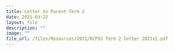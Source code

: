 ```yaml
---
title: Letter to Parent Term 2
date: 2021-03-22
layout: file
description: ""
image: ""
file_url: /files/Resources/2021/KCPSS Term 2 letter 2021v2.pdf
---
```

